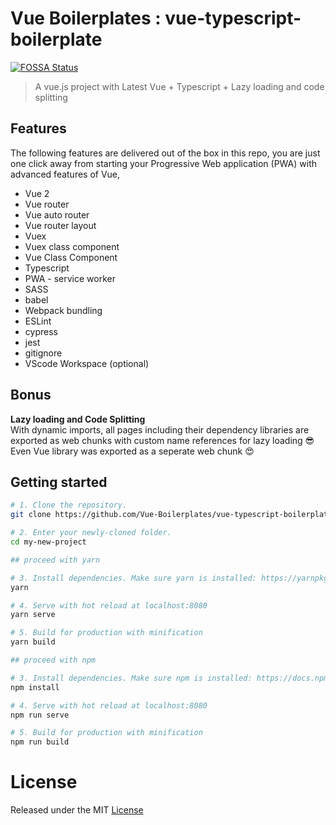 # Vue Boilerplates : vue-typescript-boilerplate
[![FOSSA Status](https://app.fossa.com/api/projects/git%2Bgithub.com%2FOvenoboyo%2Fvue-typescript-boilerplate.svg?type=shield)](https://app.fossa.com/projects/git%2Bgithub.com%2FOvenoboyo%2Fvue-typescript-boilerplate?ref=badge_shield)


> A vue.js project with Latest Vue + Typescript + Lazy loading and code splitting

## Features
The following features are delivered out of the box in this repo, you are just one click away from starting your Progressive Web application (PWA) with advanced features of Vue,

- Vue 2
- Vue router
- Vue auto router
- Vue router layout
- Vuex
- Vuex class component
- Vue Class Component
- Typescript
- PWA - service worker
- SASS
- babel
- Webpack bundling
- ESLint
- cypress
- jest
- gitignore
- VScode Workspace (optional)

## Bonus
**Lazy loading and Code Splitting**  
With dynamic imports, all pages including their dependency libraries are exported as web chunks with custom name references for lazy loading :sunglasses:  
Even Vue library was exported as a seperate web chunk :heart_eyes:

## Getting started

```bash
# 1. Clone the repository.
git clone https://github.com/Vue-Boilerplates/vue-typescript-boilerplate.git my-new-project

# 2. Enter your newly-cloned folder.
cd my-new-project

```

```bash
## proceed with yarn

# 3. Install dependencies. Make sure yarn is installed: https://yarnpkg.com/lang/en/docs/install
yarn

# 4. Serve with hot reload at localhost:8080
yarn serve

# 5. Build for production with minification
yarn build
```


```bash
## proceed with npm

# 3. Install dependencies. Make sure npm is installed: https://docs.npmjs.com/downloading-and-installing-node-js-and-npm
npm install

# 4. Serve with hot reload at localhost:8080
npm run serve

# 5. Build for production with minification
npm run build
```

# License
Released under the MIT [License](./LICENSE)  
